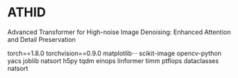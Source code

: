 # ATHID 
Advanced Transformer for High-noise Image Denoising: Enhanced Attention and Detail Preservation

torch==1.8.0
torchvision==0.9.0
matplotlib···
scikit-image
opencv-python
yacs
joblib 
natsort 
h5py 
tqdm
einops
linformer
timm
ptflops
dataclasses
natsort
